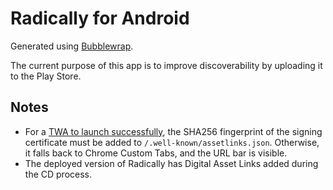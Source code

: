 # Radically for Android

Generated using [Bubblewrap](https://github.com/GoogleChromeLabs/bubblewrap). 

The current purpose of this app is to improve discoverability by uploading it to the Play Store.

## Notes
- For a [TWA to launch successfully](https://developer.chrome.com/docs/android/trusted-web-activity/overview/), the SHA256 fingerprint of the signing certificate must be added to `/.well-known/assetlinks.json`. Otherwise, it falls back to Chrome Custom Tabs, and the URL bar is visible.
- The deployed version of Radically has Digital Asset Links added during the CD process.
